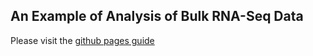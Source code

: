 ## An Example of Analysis of Bulk RNA-Seq Data

Please visit the [github pages guide](https://pipaber.github.io/RNA-Seq/)

